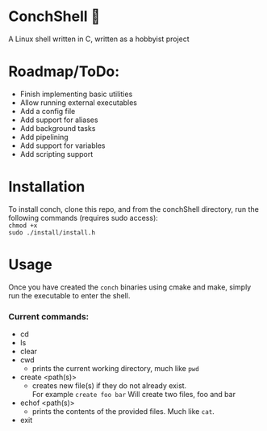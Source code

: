 # ConchShell 🐚
A Linux shell written in C, written as a hobbyist project

# Roadmap/ToDo:
- Finish implementing basic utilities
- Allow running external executables
- Add a config file
- Add support for aliases
- Add background tasks
- Add pipelining
- Add support for variables
- Add scripting support

# Installation
To install conch, clone this repo, and from the conchShell directory, run the following commands (requires sudo access):<br>
`chmod +x`<br>`sudo ./install/install.h`

# Usage
Once you have created the `conch` binaries using cmake and make, simply run the executable to enter the shell.
### Current commands:
- cd <path>
- ls <path>
- clear
- cwd
  - prints the current working directory, much like `pwd`
- create <path(s)>
  - creates new file(s) if they do not already exist. <br>For example `create foo bar` Will create two files, foo and bar
- echof <path(s)>
  - prints the contents of the provided files. Much like `cat`.
- exit
